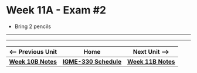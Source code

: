 # Week 11A - Exam #2
- Bring 2 pencils

<hr><hr>


| <-- Previous Unit | Home | Next Unit -->
| --- | --- | --- 
| [**Week 10B Notes**](10B.md)  |  [**IGME-330 Schedule**](../schedule.md) | [**Week 11B Notes**](11B.md)
